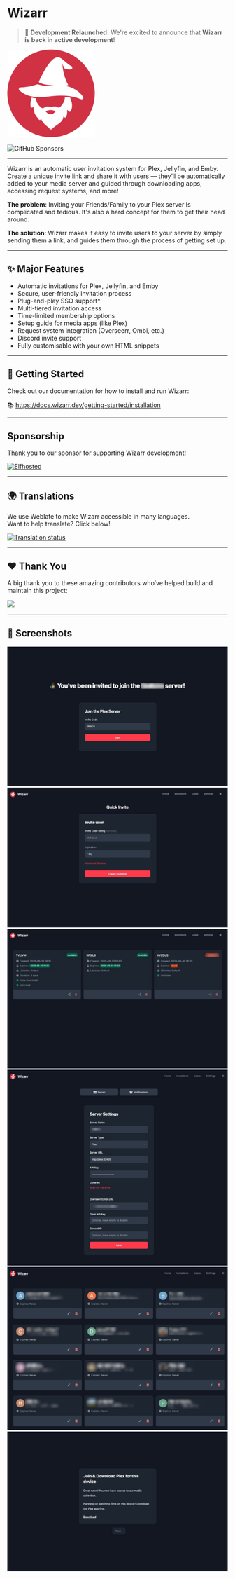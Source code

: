 # Wizarr

> 🚀 **Development Relaunched:** We're excited to announce that **Wizarr is back in active development**!


<img src="./app/static/wizarr-logo.png" height="200">

![GitHub Sponsors](https://img.shields.io/github/sponsors/mtthidoteu?style=plastic&link=https%3A%2F%2Fgithub.com%2Fsponsors%2Fmtthidoteu)


---

Wizarr is an automatic user invitation system for Plex, Jellyfin, and Emby.  
Create a unique invite link and share it with users — they’ll be automatically added to your media server and guided through downloading apps, accessing request systems, and more!

**The problem**: Inviting your Friends/Family to your Plex server Is complicated and tedious. It's also a hard concept for them to get their head around.

**The solution**: Wizarr makes it easy to invite users to your server by simply sending them a link, and guides them through the process of getting set up.

---

## ✨ Major Features

- Automatic invitations for Plex, Jellyfin, and Emby
- Secure, user-friendly invitation process
- Plug-and-play SSO support*
- Multi-tiered invitation access
- Time-limited membership options
- Setup guide for media apps (like Plex)
- Request system integration (Overseerr, Ombi, etc.)
- Discord invite support
- Fully customisable with your own HTML snippets

---

## 🚀 Getting Started

Check out our documentation for how to install and run Wizarr:

📚 https://docs.wizarr.dev/getting-started/installation

---

## Sponsorship
Thank you to our sponsor for supporting Wizarr development!

<a href="https://elfhosted.com">
  <img src="https://store.elfhosted.com/wp-content/uploads/2024/11/logo.svg" height="50" alt="Elfhosted" />
</a>

---

## 🌍 Translations

We use Weblate to make Wizarr accessible in many languages.  
Want to help translate? Click below!

<a href="https://hosted.weblate.org/engage/wizarr/">
<img src="https://hosted.weblate.org/widget/wizarr/wizarr-universal/287x66-grey.png" alt="Translation status" />
</a>

---

## ❤️ Thank You

A big thank you to these amazing contributors who’ve helped build and maintain this project:

<a href="https://github.com/wizarrrr/wizarr/graphs/contributors">
  <img src="https://contrib.rocks/image?repo=wizarrrr/wizarr" />
</a>

---

## 📸 Screenshots

![Accept Invite](./screenshots/accept_invite.jpeg)
![Home](./screenshots/home.jpeg)
![Invitations](./screenshots/invitations.jpeg)
![Settings](./screenshots/settings.jpeg)
![Users](./screenshots/users.jpeg)
![Wizarr](./screenshots/wizard.jpeg)